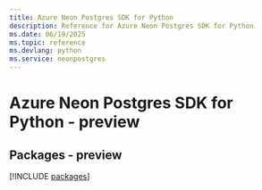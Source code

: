 ```yaml
---
title: Azure Neon Postgres SDK for Python
description: Reference for Azure Neon Postgres SDK for Python
ms.date: 06/19/2025
ms.topic: reference
ms.devlang: python
ms.service: neonpostgres
---
```

# Azure Neon Postgres SDK for Python - preview
## Packages - preview
[!INCLUDE [packages](neon-postgres-index.md)]